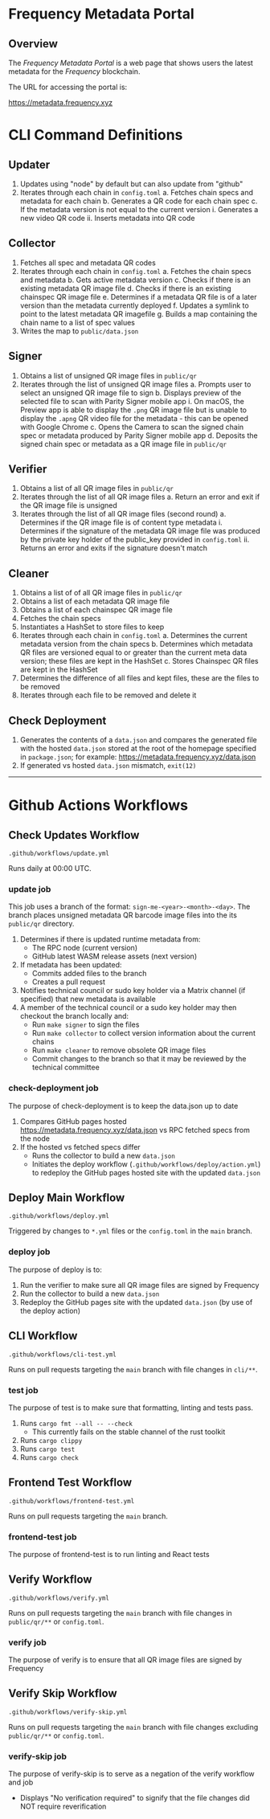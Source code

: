 # Frequency Metadata Portal

## Overview

The *Frequency Metadata Portal* is a web page that shows users the latest metadata for the *Frequency* blockchain.

The URL for accessing the portal is:

https://metadata.frequency.xyz

# CLI Command Definitions

## Updater
1. Updates using "node" by default but can also update from "github"
2. Iterates through each chain in `config.toml`
    a. Fetches chain specs and metadata for each chain
    b. Generates a QR code for each chain spec
    c. If the metadata version is not equal to the current version
        i. Generates a new video QR code
        ii. Inserts metadata into QR code

## Collector
1. Fetches all spec and metadata QR codes
2. Iterates through each chain in `config.toml`
    a. Fetches the chain specs and metadata
    b. Gets active metadata version
    c. Checks if there is an existing metadata QR image file
    d. Checks if there is an existing chainspec QR image file
    e. Determines if a metadata QR file is of a later version than the metadata currently deployed
    f. Updates a symlink to point to the latest metadata QR imagefile
    g. Builds a map containing the chain name to a list of spec values
3. Writes the map to `public/data.json`

## Signer
1. Obtains a list of unsigned QR image files in `public/qr`
2. Iterates through the list of unsigned QR image files
    a. Prompts user to select an unsigned QR image file to sign
    b. Displays preview of the selected file to scan with Parity Signer mobile app
        i. On macOS, the Preview app is able to display the `.png` QR image file but is unable to display the `.apng` QR video file for the metadata - this can be opened with Google Chrome
    c. Opens the Camera to scan the signed chain spec or metadata produced by Parity Signer mobile app
    d. Deposits the signed chain spec or metadata as a QR image file in `public/qr`

## Verifier
1. Obtains a list of all QR image files in `public/qr`
2. Iterates through the list of all QR image files
    a. Return an error and exit if the QR image file is unsigned
3. Iterates through the list of all QR image files (second round)
    a. Determines if the QR image file is of content type metadata
        i. Determines if the signature of the metadata QR image file was produced by the private key holder of the public_key provided in `config.toml`
        ii. Returns an error and exits if the signature doesn't match
## Cleaner
1. Obtains a list of of all QR image files in `public/qr`
2. Obtains a list of each metadata QR image file
3. Obtains a list of each chainspec QR image file
4. Fetches the chain specs
5. Instantiates a HashSet to store files to keep
6. Iterates through each chain in `config.toml`
    a. Determines the current metadata version from the chain specs
    b. Determines which metadata QR files are versioned equal to or greater than the current meta data version; these files are kept in the HashSet
    c. Stores Chainspec QR files are kept in the HashSet
7. Determines the difference of all files and kept files, these are the files to be removed
8. Iterates through each file to be removed and delete it

## Check Deployment
1. Generates the contents of a `data.json` and compares the generated file with the hosted `data.json` stored at the root of the homepage specified in `package.json`; for example: https://metadata.frequency.xyz/data.json
2. If generated vs hosted `data.json` mismatch, `exit(12)`
***
# Github Actions Workflows

## Check Updates Workflow
`.github/workflows/update.yml`

Runs daily at 00:00 UTC.
### update job
This job uses a branch of the format: `sign-me-<year>-<month>-<day>`. The branch places unsigned metadata QR barcode image files into the its `public/qr` directory.
1. Determines if there is updated runtime metadata from:
    - The RPC node (current version)
    - GitHub latest WASM release assets (next version)
2. If metadata has been updated:
    - Commits added files to the branch
    - Creates a pull request
3. Notifies technical council or sudo key holder via a Matrix channel (if specified) that new metadata is available
4. A member of the technical council or a sudo key holder may then checkout the branch locally and:
    - Run `make signer` to sign the files
    - Run `make collector` to collect version information about the current chains
    - Run `make cleaner` to remove obsolete QR image files
    - Commit changes to the branch so that it may be reviewed by the technical committee
### check-deployment job
The purpose of check-deployment is to keep the data.json up to date
1. Compares GitHub pages hosted https://metadata.frequency.xyz/data.json vs RPC fetched specs from the node
2. If the hosted vs fetched specs differ
    - Runs the collector to build a new `data.json`
    - Initiates the deploy workflow (`.github/workflows/deploy/action.yml`) to redeploy the GitHub pages hosted site with the updated `data.json`

## Deploy Main Workflow
`.github/workflows/deploy.yml`

Triggered by changes to `*.yml` files or the `config.toml` in the `main` branch.

### deploy job
The purpose of deploy is to:
1. Run the verifier to make sure all QR image files are signed by Frequency
2. Run the collector to build a new `data.json`
3. Redeploy the GitHub pages site with the updated `data.json` (by use of the deploy action)

## CLI Workflow
`.github/workflows/cli-test.yml`

Runs on pull requests targeting the `main` branch with file changes in `cli/**`.
### test job
The purpose of test is to make sure that formatting, linting and tests pass.
1. Runs `cargo fmt --all -- --check`
    - This currently fails on the stable channel of the rust toolkit
2. Runs `cargo clippy`
3. Runs `cargo test`
4. Runs `cargo check`

## Frontend Test Workflow
`.github/workflows/frontend-test.yml`

Runs on pull requests targeting the `main` branch.
### frontend-test job
The purpose of frontend-test is to run linting and React tests

## Verify Workflow
`.github/workflows/verify.yml`

Runs on pull requests targeting the `main` branch with file changes in `public/qr/**` or `config.toml`.
### verify job
The purpose of verify is to ensure that all QR image files are signed by Frequency

## Verify Skip Workflow
`.github/workflows/verify-skip.yml`

Runs on pull requests targeting the `main` branch with file changes excluding `public/qr/**` or `config.toml`.
### verify-skip job
The purpose of verify-skip is to serve as a negation of the verify workflow and job
- Displays "No verification required" to signify that the file changes did NOT require reverification

